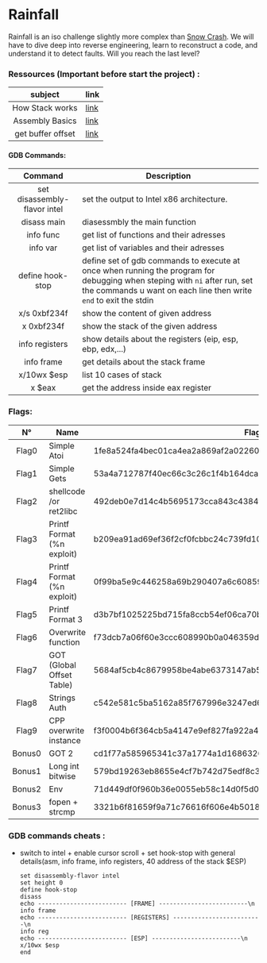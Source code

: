 # Rainfall
Rainfall is an iso challenge slightly more complex than [Snow Crash][0]. 
We will have to dive deep into reverse engineering, learn to reconstruct a code, and understand it to detect faults. 
Will you reach the last level? 




### Ressources (Important before start the project) :
| subject     | link          |
|:-----------:|------------------------|
| How Stack works | [link][2] |
| Assembly Basics | [link][3]|
| get buffer offset | [link][1]     |

#### GDB Commands:
|Command                      | Description |
|:---------------------------:|-------------|
|set disassembly-flavor intel |set the output to  Intel x86 architecture.|
|disass main| diasessmbly the main function|
|info func| get list of functions and their adresses|
|info var| get list of variables and their adresses
|define hook-stop             |define set of gdb commands to execute at once when running the program for debugging when steping with `ni` after run, set the commands u want on each line then write `end` to exit the stdin|
|x/s 0xbf234f |show the content of given address|
|x 0xbf234f | show the stack of the given address
|info registers | show details about the registers (eip, esp, ebp, edx,...)|
|info frame| get details about the stack frame|
|x/10wx $esp|list 10 cases of stack|
|x $eax| get the address inside eax register|

### Flags:
| N°     | Name                   | Flag                        |
|:------:|------------------------|-----------------------------|
| Flag0  | Simple Atoi            | 1fe8a524fa4bec01ca4ea2a869af2a02260d4a7d5fe7e7c24d8617e6dca12d3a |
| Flag1  | Simple Gets            | 53a4a712787f40ec66c3c26c1f4b164dcad5552b038bb0addd69bf5bf6fa8e77 |
| Flag2  | shellcode /or ret2libc | 492deb0e7d14c4b5695173cca843c4384fe52d0857c2b0718e1a521a4d33ec02 |
| Flag3  | Printf Format (%n exploit)| b209ea91ad69ef36f2cf0fcbbc24c739fd10464cf545b20bea8572ebdc3c36fa |
| Flag4  | Printf Format (%n exploit)| 0f99ba5e9c446258a69b290407a6c60859e9c2d25b26575cafc9ae6d75e9456a|
| Flag5  | Printf Format 3        | d3b7bf1025225bd715fa8ccb54ef06ca70b9125ac855aeab4878217177f41a31 |
| Flag6  | Overwrite function     | f73dcb7a06f60e3ccc608990b0a046359d42a1a0489ffeefd0d9cb2d7c9cb82d |
| Flag7  | GOT (Global Offset Table)| 5684af5cb4c8679958be4abe6373147ab52d95768e047820bf382e44fa8d8fb9 |
| Flag8  | Strings Auth           | c542e581c5ba5162a85f767996e3247ed619ef6c6f7b76a59435545dc6259f8a |
| Flag9  | CPP overwrite instance | f3f0004b6f364cb5a4147e9ef827fa922a4861408845c26b6971ad770d906728 |
| Bonus0 | GOT 2                  | cd1f77a585965341c37a1774a1d1686326e1fc53aaa5459c840409d4d06523c9 |
| Bonus1 | Long int bitwise       | 579bd19263eb8655e4cf7b742d75edf8c38226925d78db8163506f5191825245 |
| Bonus2 | Env                    | 71d449df0f960b36e0055eb58c14d0f5d0ddc0b35328d657f91cf0df15910587 |
| Bonus3 | fopen + strcmp         | 3321b6f81659f9a71c76616f606e4b50189cecfea611393d5d649f75e157353c |



### GDB commands cheats :
- switch to intel + enable cursor scroll + set hook-stop with general details(asm, info frame, info registers, 40 address of the stack $ESP)
    ```
    set disassembly-flavor intel
    set height 0
    define hook-stop
    disass
    echo ------------------------- [FRAME] -------------------------\n
    info frame
    echo ------------------------- [REGISTERS] -------------------------\n
    info reg
    echo ------------------------- [ESP] -------------------------\n
    x/10wx $esp
    end
    ```

[0]: https://github.com/aallali/Snow-Crash
[1]: https://wiremask.eu/tools/buffer-overflow-pattern-generator/
[2]: https://beta.hackndo.com/stack-introduction/
[3]: https://beta.hackndo.com/assembly-basics/


